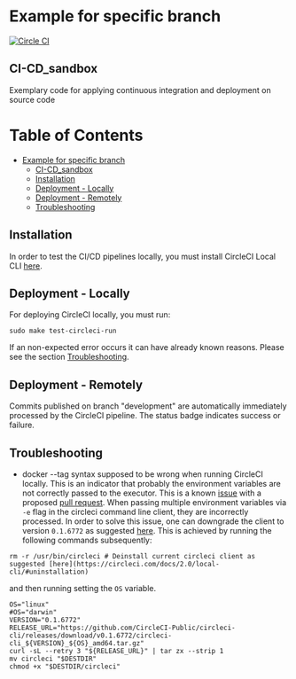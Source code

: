 # Example for specific branch

[![Circle CI][circle-ci-status]][circle-ci]

## CI-CD_sandbox

Exemplary code for applying continuous integration and deployment on source code

[circle-ci-status]: https://circleci.com/gh/DerNeuburger/CI-CD_sandbox/tree/development.svg?style=shield&circle-token=8271143c73d7cb44dc6c3e1a872c41b26247d31a
[circle-ci]: https://circleci.com/gh/DerNeuburger/CI-CD_sandbox/tree/development

Table of Contents
=================

   * [Example for specific branch](#example-for-specific-branch)
      * [CI-CD_sandbox](#ci-cd_sandbox)
      * [Installation](#installation)
      * [Deployment - Locally](#deployment---locally)
      * [Deployment - Remotely](#deployment---remotely)
      * [Troubleshooting](#troubleshooting)


## Installation

In order to test the CI/CD pipelines locally, you must install CircleCI Local CLI [here](https://circleci.com/docs/2.0/local-cli/).

## Deployment - Locally

For deploying CircleCI locally, you must run:

```
sudo make test-circleci-run 
```

If an non-expected error occurs it can have already known reasons. Please see the section [Troubleshooting](#troubleshooting).

## Deployment - Remotely

Commits published on branch "development" are automatically immediately processed by the CircleCI pipeline. The status badge indicates success or failure.

## Troubleshooting

- docker --tag syntax supposed to be wrong when running CircleCI locally.
This is an indicator that probably the environment variables are not correctly passed to the executor. This is a known [issue](https://github.com/CircleCI-Public/circleci-cli/issues/391) with a proposed [pull request](https://github.com/CircleCI-Public/circleci-cli/pull/395). When passing multiple environment variables via ```-e``` flag in the circleci command line client, they are incorrectly processed. In order to solve this issue, one can downgrade the client to version ```0.1.6772``` as suggested [here](https://github.com/CircleCI-Public/circleci-cli/issues/391). This is achieved by running the following commands subsequently:
```
rm -r /usr/bin/circleci # Deinstall current circleci client as suggested [here](https://circleci.com/docs/2.0/local-cli/#uninstallation)
```
and then running setting the ```OS``` variable.
```
OS="linux"
#OS="darwin"
VERSION="0.1.6772"
RELEASE_URL="https://github.com/CircleCI-Public/circleci-cli/releases/download/v0.1.6772/circleci-cli_${VERSION}_${OS}_amd64.tar.gz"
curl -sL --retry 3 "${RELEASE_URL}" | tar zx --strip 1
mv circleci "$DESTDIR"
chmod +x "$DESTDIR/circleci"
```

